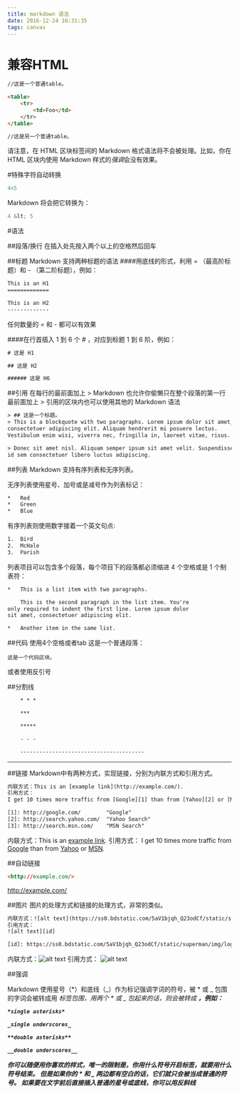 ```yaml
---
title: markdown 语法
date: 2016-12-24 16:31:35
tags: canvas
---
```


# 兼容HTML
``` html
//这是一个普通table。

<table>
    <tr>
        <td>Foo</td>
    </tr>
</table>

//这是另一个普通table。
```

请注意，在 HTML 区块标签间的 Markdown 格式语法将不会被处理。比如，你在 HTML 区块内使用 Markdown 样式的*强调*会没有效果。


</p>


#特殊字符自动转换


```js
4<5
```
Markdown 将会把它转换为：

```js
4 &lt; 5
```

#语法

##段落/换行
在插入处先按入两个以上的空格然后回车

##标题
Markdown 支持两种标题的语法
####用底线的形式，利用 = （最高阶标题）和 - （第二阶标题），例如：
```html
This is an H1
=============

This is an H2
-------------
```
任何数量的 = 和 - 都可以有效果

####在行首插入 1 到 6 个 # ，对应到标题 1 到 6 阶，例如：
```html 
# 这是 H1

## 这是 H2

###### 这是 H6 
```

##引用
在每行的最前面加上 >
Markdown 也允许你偷懒只在整个段落的第一行最前面加上 >
引用的区块内也可以使用其他的 Markdown 语法

```html 
> ## 这是一个标题。
> This is a blockquote with two paragraphs. Lorem ipsum dolor sit amet,
consectetuer adipiscing elit. Aliquam hendrerit mi posuere lectus.
Vestibulum enim wisi, viverra nec, fringilla in, laoreet vitae, risus.

> Donec sit amet nisl. Aliquam semper ipsum sit amet velit. Suspendisse
id sem consectetuer libero luctus adipiscing.
```
##列表
Markdown 支持有序列表和无序列表。

无序列表使用星号、加号或是减号作为列表标记：

```html 
*   Red
*   Green
*   Blue 
```
有序列表则使用数字接着一个英文句点:

```html 
1.  Bird
2.  McHale
3.  Parish
```

列表项目可以包含多个段落，每个项目下的段落都必须缩进 4 个空格或是 1 个制表符：

```html 
*   This is a list item with two paragraphs.

    This is the second paragraph in the list item. You're
only required to indent the first line. Lorem ipsum dolor
sit amet, consectetuer adipiscing elit.

*   Another item in the same list.

```

##代码
使用4个空格或者tab
	这是一个普通段落：

	这是一个代码区块。

或者使用反引号

##分割线
```html 
	* * *

	***

	*****

	- - -

	---------------------------------------
```
****************


##链接
Markdown中有两种方式，实现链接，分别为内联方式和引用方式。
```html 
内联方式：This is an [example link](http://example.com/).
引用方式：
I get 10 times more traffic from [Google][1] than from [Yahoo][2] or [MSN][3].  

[1]: http://google.com/        "Google" 
[2]: http://search.yahoo.com/  "Yahoo Search" 
[3]: http://search.msn.com/    "MSN Search"
```
内联方式：This is an [example link](http://example.com/).
引用方式：
I get 10 times more traffic from [Google][1] than from [Yahoo][2] or [MSN][3].  

[1]: http://google.com/        "Google" 
[2]: http://search.yahoo.com/  "Yahoo Search" 
[3]: http://search.msn.com/    "MSN Search"


##自动链接
```html
<http://example.com/>
```
<http://example.com/>

##图片
图片的处理方式和链接的处理方式，非常的类似。

```html 
内联方式：![alt text](https://ss0.bdstatic.com/5aV1bjqh_Q23odCf/static/superman/img/logo/bd_logo1_31bdc765.png "Title")
引用方式：
![alt text][id] 

[id]: https://ss0.bdstatic.com/5aV1bjqh_Q23odCf/static/superman/img/logo/bd_logo1_31bdc765.png "Title"
```
内联方式：![alt text](https://ss0.bdstatic.com/5aV1bjqh_Q23odCf/static/superman/img/logo/bd_logo1_31bdc765.png "Title")
引用方式：
![alt text][id] 

[id]: https://ss0.bdstatic.com/5aV1bjqh_Q23odCf/static/superman/img/logo/bd_logo1_31bdc765.png "Title"


##强调

Markdown 使用星号（*）和底线（_）作为标记强调字词的符号，被 * 或 _ 包围的字词会被转成用 <em> 标签包围，用两个 * 或 _ 包起来的话，则会被转成 <strong>，例如：

```html 
*single asterisks*

_single underscores_

**double asterisks**

__double underscores__
```

你可以随便用你喜欢的样式，唯一的限制是，你用什么符号开启标签，就要用什么符号结束。
但是如果你的 * 和 _ 两边都有空白的话，它们就只会被当成普通的符号。
如果要在文字前后直接插入普通的星号或底线，你可以用反斜线